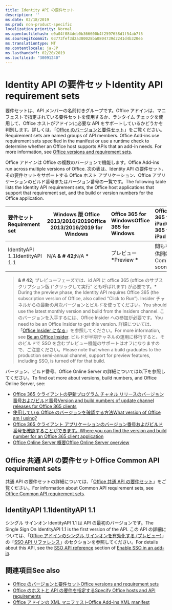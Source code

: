 ```yaml
---
title: Identity API の要件セット
description: ''
ms.date: 02/18/2019
ms.prod: non-product-specific
localization_priority: Normal
ms.openlocfilehash: e0a04f084deb0b366600b4f2597658d1f54ab7f5
ms.sourcegitcommit: 03773fef3d2a380028ba0804739d2241d4b320e5
ms.translationtype: MT
ms.contentlocale: ja-JP
ms.lasthandoff: 02/20/2019
ms.locfileid: "30091240"
---
```

# <a name="identity-api-requirement-sets"></a><span data-ttu-id="3fbdd-102">Identity API の要件セット</span><span class="sxs-lookup"><span data-stu-id="3fbdd-102">Identity API requirement sets</span></span>

<span data-ttu-id="3fbdd-p101">要件セットは、API メンバーの名前付きグループです。Office アドインは、マニフェストで指定されている要件セットを使用するか、ランタイム チェックを使用して、Office ホストがアドインに必要な API をサポートしているかどうかを判別します。詳しくは、「[Office のバージョンと要件セット](https://docs.microsoft.com/office/dev/add-ins/develop/office-versions-and-requirement-sets)」をご覧ください。</span><span class="sxs-lookup"><span data-stu-id="3fbdd-p101">Requirement sets are named groups of API members. Office Add-ins use requirement sets specified in the manifest or use a runtime check to determine whether an Office host supports APIs that an add-in needs. For more information, see [Office versions and requirement sets](https://docs.microsoft.com/office/dev/add-ins/develop/office-versions-and-requirement-sets).</span></span>

<span data-ttu-id="3fbdd-106">Office アドインは Office の複数のバージョンで機能します。</span><span class="sxs-lookup"><span data-stu-id="3fbdd-106">Office Add-ins run across multiple versions of Office.</span></span> <span data-ttu-id="3fbdd-107">次の表は、Identity API の要件セット、その要件セットをサポートする Office ホスト アプリケーション、Office アプリケーションのビルド番号またはバージョン番号の一覧です。</span><span class="sxs-lookup"><span data-stu-id="3fbdd-107">The following table lists the Identity API requirement sets, the Office host applications that support that requirement set, and the build or version numbers for the Office application.</span></span>

|  <span data-ttu-id="3fbdd-108">要件セット</span><span class="sxs-lookup"><span data-stu-id="3fbdd-108">Requirement set</span></span>  | <span data-ttu-id="3fbdd-109">Windows 版 Office 2013/2016/2019</span><span class="sxs-lookup"><span data-stu-id="3fbdd-109">Office 2013/2016/2019 for Windows</span></span> | <span data-ttu-id="3fbdd-110">Office 365 for Windows</span><span class="sxs-lookup"><span data-stu-id="3fbdd-110">Office 365 for Windows</span></span>   |  <span data-ttu-id="3fbdd-111">Office 365 for iPad</span><span class="sxs-lookup"><span data-stu-id="3fbdd-111">Office 365 for iPad</span></span>  |  <span data-ttu-id="3fbdd-112">Office 365 for Mac</span><span class="sxs-lookup"><span data-stu-id="3fbdd-112">Office 365 for Mac</span></span>  | <span data-ttu-id="3fbdd-113">Office Online</span><span class="sxs-lookup"><span data-stu-id="3fbdd-113">Office Online</span></span>  | <span data-ttu-id="3fbdd-114">SharePoint Online</span><span class="sxs-lookup"><span data-stu-id="3fbdd-114">SharePoint Online</span></span> | <span data-ttu-id="3fbdd-115">OneDrive.com</span><span class="sxs-lookup"><span data-stu-id="3fbdd-115">OneDrive.com</span></span> |<span data-ttu-id="3fbdd-116">Outlook.com および Exchange Online</span><span class="sxs-lookup"><span data-stu-id="3fbdd-116">Outlook.com & Exchange Online</span></span>|
|:-----|-----|:-----|:-----|:-----|:-----|:-----|:-----|:-----|
| <span data-ttu-id="3fbdd-117">IdentityAPI 1.1</span><span class="sxs-lookup"><span data-stu-id="3fbdd-117">IdentityAPI 1.1</span></span>  | <span data-ttu-id="3fbdd-118">N/A **& # 42;**</span><span class="sxs-lookup"><span data-stu-id="3fbdd-118">N/A **&#42;**</span></span> | <span data-ttu-id="3fbdd-119">プレビュー **&#42;**</span><span class="sxs-lookup"><span data-stu-id="3fbdd-119">Preview **&#42;**</span></span> | <span data-ttu-id="3fbdd-120">間もなく提供開始</span><span class="sxs-lookup"><span data-stu-id="3fbdd-120">Coming soon</span></span> | <span data-ttu-id="3fbdd-121">プレビュー **&#42;**</span><span class="sxs-lookup"><span data-stu-id="3fbdd-121">Preview **&#42;**</span></span>| <span data-ttu-id="3fbdd-122">プレビュー</span><span class="sxs-lookup"><span data-stu-id="3fbdd-122">Preview</span></span> | <span data-ttu-id="3fbdd-123">プレビュー</span><span class="sxs-lookup"><span data-stu-id="3fbdd-123">Preview</span></span>| <span data-ttu-id="3fbdd-124">間もなく提供開始</span><span class="sxs-lookup"><span data-stu-id="3fbdd-124">Coming soon</span></span> | <span data-ttu-id="3fbdd-125">間もなく提供開始</span><span class="sxs-lookup"><span data-stu-id="3fbdd-125">Coming soon</span></span> |

> <span data-ttu-id="3fbdd-126">**& # 42;** プレビューフェーズでは、id API に office 365 (office のサブスクリプション版 ("クリックして実行" とも呼ばれます) が必要です。</span><span class="sxs-lookup"><span data-stu-id="3fbdd-126">**&#42;** During the preview phase, the Identity API requires Office 365 (the subscription version of Office, also called “Click to Run”).</span></span> <span data-ttu-id="3fbdd-127">Insider チャネルからの最新の月次バージョンとビルドを使ってください。</span><span class="sxs-lookup"><span data-stu-id="3fbdd-127">You should use the latest monthly version and build from the Insiders channel.</span></span> <span data-ttu-id="3fbdd-128">このバージョンを入手するには、Office Insider への参加が必要です。</span><span class="sxs-lookup"><span data-stu-id="3fbdd-128">You need to be an Office Insider to get this version.</span></span> <span data-ttu-id="3fbdd-129">詳細については、「[Office Insider になる](https://products.office.com/office-insider?tab=tab-1)」を参照してください。</span><span class="sxs-lookup"><span data-stu-id="3fbdd-129">For more information, see [Be an Office Insider](https://products.office.com/office-insider?tab=tab-1).</span></span> <span data-ttu-id="3fbdd-130">ビルドが半期チャネルの運用に移行すると、そのビルドで SSO を含むプレビュー機能のサポートはオフになりますので、ご注意ください。</span><span class="sxs-lookup"><span data-stu-id="3fbdd-130">Please note that when a build graduates to the production semi-annual channel, support for preview features, including SSO, is turned off for that build.</span></span>

<span data-ttu-id="3fbdd-131">バージョン、ビルド番号、Office Online Server の詳細については以下を参照してください。</span><span class="sxs-lookup"><span data-stu-id="3fbdd-131">To find out more about versions, build numbers, and Office Online Server, see:</span></span>

- [<span data-ttu-id="3fbdd-132">Office 365 クライアントの更新プログラム チャネル リリースのバージョン番号およびビルド番号</span><span class="sxs-lookup"><span data-stu-id="3fbdd-132">Version and build numbers of update channel releases for Office 365 clients</span></span>](https://support.office.com/article/version-and-build-numbers-of-update-channel-releases-ae942449-1fca-4484-898b-a933ea23def7)
- [<span data-ttu-id="3fbdd-133">使用している Office のバージョンを確認する方法</span><span class="sxs-lookup"><span data-stu-id="3fbdd-133">What version of Office am I using?</span></span>](https://support.office.com/article/What-version-of-Office-am-I-using-932788b8-a3ce-44bf-bb09-e334518b8b19)
- [<span data-ttu-id="3fbdd-134">Office 365 クライアント アプリケーションのバージョン番号およびビルド番号を確認することができます。</span><span class="sxs-lookup"><span data-stu-id="3fbdd-134">Where you can find the version and build number for an Office 365 client application</span></span>](https://support.office.com/article/version-and-build-numbers-of-update-channel-releases-ae942449-1fca-4484-898b-a933ea23def7)
- [<span data-ttu-id="3fbdd-135">Office Online Server 概要</span><span class="sxs-lookup"><span data-stu-id="3fbdd-135">Office Online Server overview</span></span>](https://docs.microsoft.com/officeonlineserver/office-online-server-overview)

## <a name="office-common-api-requirement-sets"></a><span data-ttu-id="3fbdd-136">Office 共通 API の要件セット</span><span class="sxs-lookup"><span data-stu-id="3fbdd-136">Office Common API requirement sets</span></span>

<span data-ttu-id="3fbdd-137">共通 API の要件セットの詳細については、「[Office 共通 API の要件セット](office-add-in-requirement-sets.md)」をご覧ください。</span><span class="sxs-lookup"><span data-stu-id="3fbdd-137">For information about Common API requirement sets, see [Office Common API requirement sets](office-add-in-requirement-sets.md).</span></span>

## <a name="identityapi-11"></a><span data-ttu-id="3fbdd-138">IdentityAPI 1.1</span><span class="sxs-lookup"><span data-stu-id="3fbdd-138">IdentityAPI 1.1</span></span> 

<span data-ttu-id="3fbdd-139">シングル サインオン IdentityAPI 1.1 は API の最初のバージョンです。</span><span class="sxs-lookup"><span data-stu-id="3fbdd-139">The Single Sign On IdentityAPI 1.1 is the first version of the API.</span></span> <span data-ttu-id="3fbdd-140">この API の詳細については、「[Office アドインのシングル サインオンを有効化する (プレビュー)](https://docs.microsoft.com/office/dev/add-ins/develop/sso-in-office-add-ins)」の「[SSO API リファレンス](https://docs.microsoft.com/office/dev/add-ins/develop/sso-in-office-add-ins#sso-api-reference)」のセクションを参照してください。</span><span class="sxs-lookup"><span data-stu-id="3fbdd-140">For details about this API, see the [SSO API reference](https://docs.microsoft.com/office/dev/add-ins/develop/sso-in-office-add-ins#sso-api-reference) section of [Enable SSO in an add-in](https://docs.microsoft.com/office/dev/add-ins/develop/sso-in-office-add-ins).</span></span>

## <a name="see-also"></a><span data-ttu-id="3fbdd-141">関連項目</span><span class="sxs-lookup"><span data-stu-id="3fbdd-141">See also</span></span>

- [<span data-ttu-id="3fbdd-142">Office のバージョンと要件セット</span><span class="sxs-lookup"><span data-stu-id="3fbdd-142">Office versions and requirement sets</span></span>](https://docs.microsoft.com/office/dev/add-ins/develop/office-versions-and-requirement-sets)
- [<span data-ttu-id="3fbdd-143">Office のホストと API の要件を指定する</span><span class="sxs-lookup"><span data-stu-id="3fbdd-143">Specify Office hosts and API requirements</span></span>](https://docs.microsoft.com/office/dev/add-ins/develop/specify-office-hosts-and-api-requirements)
- [<span data-ttu-id="3fbdd-144">Office アドインの XML マニフェスト</span><span class="sxs-lookup"><span data-stu-id="3fbdd-144">Office Add-ins XML manifest</span></span>](https://docs.microsoft.com/office/dev/add-ins/develop/add-in-manifests)
